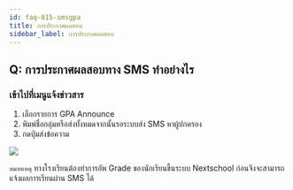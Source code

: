 ```yaml
---
id: faq-015-smsgpa
title: การประกาศผลสอบ
sidebar_label: การประกาศผลสอบ
---
```


## Q: การประกาศผลสอบทาง SMS ทำอย่างไร

### เข้าไปที่เมนูแจ้งข่าวสาร

1.  เลือกรายการ GPA Announce
2.  พิมพ์ชื่อกลุ่มหรือส่งทั้งหมดจากนั้นรอระบบส่ง SMS หาผู้ปกครอง
3.  กดปุ่มส่งข้อความ

![](/img/manual/faq/15.jpg)

`หมายเหตุ` ทางโรงเรียนต้องทำการอัพ Grade ของนักเรียนขึ้นระบบ Nextschool ก่อนจึงจะสามารถแจ้งผลการเรียนผ่าน SMS ได้
